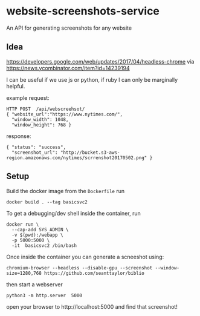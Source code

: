 # website-screenshots-service
An API for generating screenshots for any website


Idea
----
https://developers.google.com/web/updates/2017/04/headless-chrome
via https://news.ycombinator.com/item?id=14239194

I can be useful if we use js or python, if ruby I can only be marginally helpful.


example request:

    HTTP POST  /api/webscreehsot/
    { "website_url":"https://www.nytimes.com/",
      "window_width": 1048,
      "window_height": 768 }

response:

    { "status": "success",
      "screenshot_url": "http://bucket.s3-aws-region.amazonaws.com/nytimes/scrrenshot20170502.png" }


Setup
-----

Build the docker image from the `Dockerfile` run

    docker build . --tag basicsvc2

To get a debugging/dev shell inside the container, run

    docker run \
      --cap-add SYS_ADMIN \
      -v $(pwd):/webapp \
      -p 5000:5000 \
      -it  basicsvc2 /bin/bash

Once inside the container you can generate a scneeshot using:

    chromium-browser --headless --disable-gpu --screenshot --window-size=1280,768 https://github.com/seanttaylor/biblio

then start a webserver 

    python3 -m http.server  5000
    
open your browser to http://localhost:5000 and find that screenshot!

